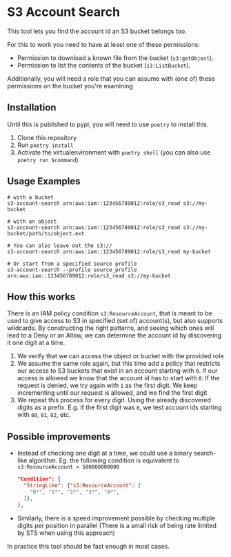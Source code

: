 # S3 Account Search
This tool lets you find the account id an S3 bucket belongs too.

For this to work you need to have at least one of these permissions:

- Permission to download a known file from the bucket (`s3:getObject`).
- Permission to list the contents of the bucket (`s3:ListBucket`).

Additionally, you will need a role that you can assume with (one of) these permissions on the bucket 
you're examining

## Installation
Until this is published to pypi, you will need to use `poetry` to install this.

1. Clone this repository
2. Run `poetry install`
3. Activate the virtualenvironment with `poetry shell` (you can also use `poetry run $command`)

## Usage Examples
```shell
# with a bucket
s3-account-search arn:aws:iam::123456789012:role/s3_read s3://my-bucket

# with an object
s3-account-search arn:aws:iam::123456789012:role/s3_read s3://my-bucket/path/to/object.ext

# You can also leave out the s3://
s3-account-search arn:aws:iam::123456789012:role/s3_read my-bucket

# Or start from a specified source profile
s3-account-search --profile source_profile arn:aws:iam::123456789012:role/s3_read s3://my-bucket
```

## How this works
There is an IAM policy condition `s3:ResourceAccount`, that is meant to be used to give access to S3
in specified (set of) account(s), but also supports wildcards. By constructing the right patterns,
and seeing which  ones will lead to a Deny or an Allow, we can determine the account id by
discovering it one digit at a time.

1. We verify that we can access the object or bucket with the provided role
2. We assume the same role again, but this time add a policy that restricts our access to S3 buckets
   that exist in an account starting with `0`. If our access is allowed we know that the account id
   has to start with `0`. If the request is denied, we try again with `1` as the first digit. We keep
   incrementing until our request is allowed, and we find the first digit
3. We repeat this process for every digit. Using the already discovered digits as a prefix. E.g. if 
   the first digit was `8`, we test account ids starting with `80`, `81`, `82`, etc.
   

## Possible improvements
- Instead of checking one digit at a time, we could use a binary search-like algorithm. Eg. the
  following condition is equivalent to `s3:ResourceAccount < 500000000000` 
  ```json
  "Condition": {
    "StringLike": {"s3:ResourceAccount": [
      "0*", "1*", "2*", "3*", "4*",
    ]},
  },
   ```
- Similarly, there is a speed improvement possible by checking multiple digits per position in
  parallel (There is a small risk of being rate limited by STS when using this approach)
  
In practice this tool should be fast enough in most cases.